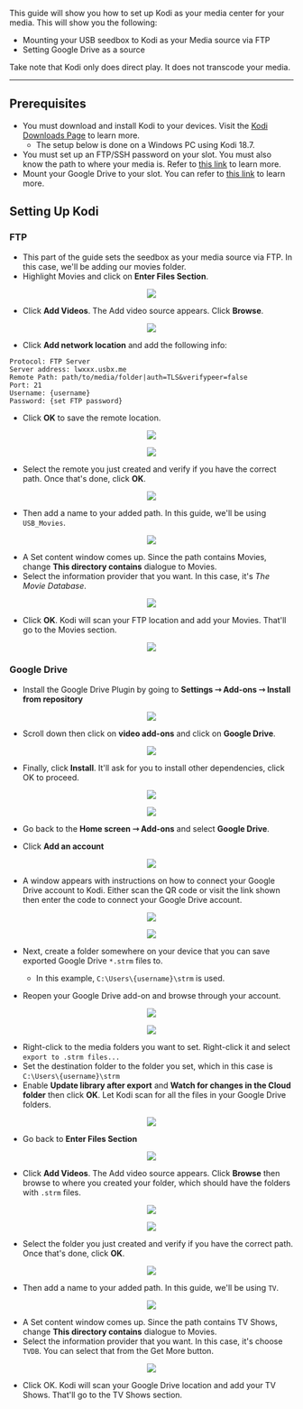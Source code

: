 This guide will show you how to set up Kodi as your media center for your media. This will show you the following:

* Mounting your USB seedbox to Kodi as your Media source via FTP
* Setting Google Drive as a source

Take note that Kodi only does direct play. It does not transcode your media.

***

## Prerequisites

* You must download and install Kodi to your devices. Visit the [Kodi Downloads Page](https://kodi.tv/download) to learn more.
  * The setup below is done on a Windows PC using Kodi 18.7.
* You must set up an FTP/SSH password on your slot. You must also know the path to where your media is. Refer to [this link](https://docs.usbx.me/books/file-transfer-protocol-%28ftp%29/page/connecting-to-your-seedbox-with-ftp#bkmrk-changing-your-ssh%2Fft) to learn more.
* Mount your Google Drive to your slot. You can refer to [this link](https://docs.usbx.me/books/rclone) to learn more.

## Setting Up Kodi
### FTP

* This part of the guide sets the seedbox as your media source via FTP. In this case, we'll be adding our movies folder.
* Highlight Movies and click on **Enter Files Section**.

<p align="center"><img src="https://docs.usbx.me/uploads/images/gallery/2020-06/image-1591551573826.png"></p>

* Click **Add Videos**. The Add video source appears. Click **Browse**.

<p align="center"><img src="https://docs.usbx.me/uploads/images/gallery/2020-06/image-1591551639251.png"></p>

* Click **Add network location** and add the following info:

```
Protocol: FTP Server
Server address: lwxxx.usbx.me
Remote Path: path/to/media/folder|auth=TLS&verifypeer=false
Port: 21
Username: {username}
Password: {set FTP password}
```

* Click **OK** to save the remote location.

<p align="center"><img src="https://docs.usbx.me/uploads/images/gallery/2020-06/image-1591556679884.png"></p>

<p align="center"><img src="https://docs.usbx.me/uploads/images/gallery/2020-06/image-1591556805137.png"></p>

* Select the remote you just created and verify if you have the correct path. Once that's done, click **OK**.

<p align="center"><img src="https://docs.usbx.me/uploads/images/gallery/2020-06/image-1591556879970.png"></p>

* Then add a name to your added path. In this guide, we'll be using `USB_Movies`.

<p align="center"><img src="https://docs.usbx.me/uploads/images/gallery/2020-06/image-1591556929342.png"></p>

* A Set content window comes up. Since the path contains Movies, change **This directory contains** dialogue to Movies.
* Select the information provider that you want. In this case, it's *The Movie Database*.

<p align="center"><img src="https://docs.usbx.me/uploads/images/gallery/2020-06/image-1591557089707.png"></p>

* Click **OK**. Kodi will scan your FTP location and add your Movies. That'll go to the Movies section.

<p align="center"><img src="https://docs.usbx.me/uploads/images/gallery/2020-06/image-1591557159020.png"></p>

### Google Drive

* Install the Google Drive Plugin by going to **Settings ⇾ Add-ons ⇾ Install from repository**

<p align="center"><img src="https://docs.usbx.me/uploads/images/gallery/2020-06/image-1591558410337.png"></p>

* Scroll down then click on **video add-ons** and click on **Google Drive**.

<p align="center"><img src="https://docs.usbx.me/uploads/images/gallery/2020-06/image-1591558431770.png"></p>

* Finally, click **Install**. It'll ask for you to install other dependencies, click OK to proceed.

<p align="center"><img src="https://docs.usbx.me/uploads/images/gallery/2020-06/image-1591558445816.png"></p>

<p align="center"><img src="https://docs.usbx.me/uploads/images/gallery/2020-06/image-1591558475601.png"></p>

* Go back to the **Home screen ⇾ Add-ons** and select **Google Drive**.

* Click **Add an account**

<p align="center"><img src="https://docs.usbx.me/uploads/images/gallery/2020-06/image-1591558671115.png"></p>

* A window appears with instructions on how to connect your Google Drive account to Kodi. Either scan the QR code or visit the link shown then enter the code to connect your Google Drive account.

<p align="center"><img src="https://docs.usbx.me/uploads/images/gallery/2020-06/image-1591558719387.png"></p>

<p align="center"><img src="https://docs.usbx.me/uploads/images/gallery/2020-06/image-1591558816723.png"></p>

* Next, create a folder somewhere on your device that you can save exported Google Drive `*.strm` files to.
  * In this example, `C:\Users\{username}\strm` is used.

* Reopen your Google Drive add-on and browse through your account.

<p align="center"><img src="https://docs.usbx.me/uploads/images/gallery/2020-06/image-1591559051423.png"></p>

<p align="center"><img src="https://docs.usbx.me/uploads/images/gallery/2020-06/image-1591559076662.png"></p>

* Right-click to the media folders you want to set. Right-click it and select `export to .strm files...`
* Set the destination folder to the folder you set, which in this case is `C:\Users\{username}\strm`
* Enable **Update library after export** and **Watch for changes in the Cloud folder** then click **OK**. Let Kodi scan for all the files in your Google Drive folders.

<p align="center"><img src="https://docs.usbx.me/uploads/images/gallery/2020-06/image-1591561568087.png"></p>

* Go back to **Enter Files Section**

<p align="center"><img src="https://docs.usbx.me/uploads/images/gallery/2020-06/image-1591551573826.png"></p>

* Click **Add Videos**. The Add video source appears. Click **Browse** then browse to where you created your folder, which should have the folders with `.strm` files.

<p align="center"><img src="https://docs.usbx.me/uploads/images/gallery/2020-06/image-1591562454512.png"></p>

<p align="center"><img src="https://docs.usbx.me/uploads/images/gallery/2020-06/image-1591556805137.png"></p>

* Select the folder you just created and verify if you have the correct path. Once that's done, click **OK**.

<p align="center"><img src="https://docs.usbx.me/uploads/images/gallery/2020-06/image-1591556879970.png"></p>

* Then add a name to your added path. In this guide, we'll be using `TV`.

<p align="center"><img src="https://docs.usbx.me/uploads/images/gallery/2020-06/image-1591562603998.png"></p>

* A Set content window comes up. Since the path contains TV Shows, change **This directory contains** dialogue to Movies.
* Select the information provider that you want. In this case, it's choose `TVDB`. You can select that from the Get More button.

<p align="center"><img src="https://docs.usbx.me/uploads/images/gallery/2020-06/image-1591562714511.png"></p>

* Click OK. Kodi will scan your Google Drive location and add your TV Shows. That'll go to the TV Shows section.